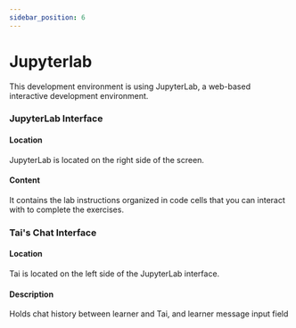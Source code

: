 ```yaml
---
sidebar_position: 6
---
```


# Jupyterlab

This development environment is using JupyterLab, a web-based interactive development environment.

### JupyterLab Interface

#### Location
JupyterLab is located on the right side of the screen.

#### Content
It contains the lab instructions organized in code cells that you can interact with to complete the exercises.

### Tai's Chat Interface

#### Location
Tai is located on the left side of the JupyterLab interface.

#### Description
Holds chat history between learner and Tai, and learner message input field